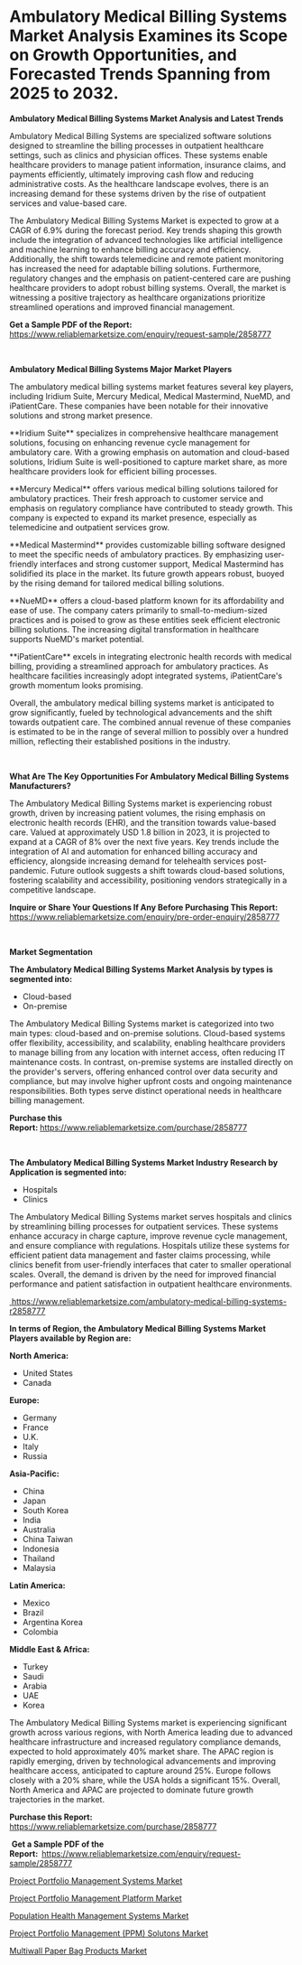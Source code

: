 <p><h1>Ambulatory Medical Billing Systems Market Analysis Examines its Scope on Growth Opportunities, and Forecasted Trends Spanning from 2025 to 2032.</h1></p><p><strong>Ambulatory Medical Billing Systems Market Analysis and Latest Trends</strong></p>
<p><p>Ambulatory Medical Billing Systems are specialized software solutions designed to streamline the billing processes in outpatient healthcare settings, such as clinics and physician offices. These systems enable healthcare providers to manage patient information, insurance claims, and payments efficiently, ultimately improving cash flow and reducing administrative costs. As the healthcare landscape evolves, there is an increasing demand for these systems driven by the rise of outpatient services and value-based care. </p><p>The Ambulatory Medical Billing Systems Market is expected to grow at a CAGR of 6.9% during the forecast period. Key trends shaping this growth include the integration of advanced technologies like artificial intelligence and machine learning to enhance billing accuracy and efficiency. Additionally, the shift towards telemedicine and remote patient monitoring has increased the need for adaptable billing solutions. Furthermore, regulatory changes and the emphasis on patient-centered care are pushing healthcare providers to adopt robust billing systems. Overall, the market is witnessing a positive trajectory as healthcare organizations prioritize streamlined operations and improved financial management.</p></p>
<p><strong>Get a Sample PDF of the Report:&nbsp;</strong> <a href="https://www.reliablemarketsize.com/enquiry/request-sample/2858777?utm_campaign=1133&utm_medium=2&utm_source=Github&utm_content=ia&utm_term=12032025&utm_id=ambulatory-medical-billing-systems">https://www.reliablemarketsize.com/enquiry/request-sample/2858777</a></p>
<p>&nbsp;</p>
<p><strong>Ambulatory Medical Billing Systems Major Market Players</strong></p>
<p><p>The ambulatory medical billing systems market features several key players, including Iridium Suite, Mercury Medical, Medical Mastermind, NueMD, and iPatientCare. These companies have been notable for their innovative solutions and strong market presence.</p><p>**Iridium Suite** specializes in comprehensive healthcare management solutions, focusing on enhancing revenue cycle management for ambulatory care. With a growing emphasis on automation and cloud-based solutions, Iridium Suite is well-positioned to capture market share, as more healthcare providers look for efficient billing processes. </p><p>**Mercury Medical** offers various medical billing solutions tailored for ambulatory practices. Their fresh approach to customer service and emphasis on regulatory compliance have contributed to steady growth. This company is expected to expand its market presence, especially as telemedicine and outpatient services grow.</p><p>**Medical Mastermind** provides customizable billing software designed to meet the specific needs of ambulatory practices. By emphasizing user-friendly interfaces and strong customer support, Medical Mastermind has solidified its place in the market. Its future growth appears robust, buoyed by the rising demand for tailored medical billing solutions.</p><p>**NueMD** offers a cloud-based platform known for its affordability and ease of use. The company caters primarily to small-to-medium-sized practices and is poised to grow as these entities seek efficient electronic billing solutions. The increasing digital transformation in healthcare supports NueMD's market potential.</p><p>**iPatientCare** excels in integrating electronic health records with medical billing, providing a streamlined approach for ambulatory practices. As healthcare facilities increasingly adopt integrated systems, iPatientCare's growth momentum looks promising.</p><p>Overall, the ambulatory medical billing systems market is anticipated to grow significantly, fueled by technological advancements and the shift towards outpatient care. The combined annual revenue of these companies is estimated to be in the range of several million to possibly over a hundred million, reflecting their established positions in the industry.</p></p>
<p>&nbsp;</p>
<p><strong>What Are The Key Opportunities For Ambulatory Medical Billing Systems Manufacturers?</strong></p>
<p><p>The Ambulatory Medical Billing Systems market is experiencing robust growth, driven by increasing patient volumes, the rising emphasis on electronic health records (EHR), and the transition towards value-based care. Valued at approximately USD 1.8 billion in 2023, it is projected to expand at a CAGR of 8% over the next five years. Key trends include the integration of AI and automation for enhanced billing accuracy and efficiency, alongside increasing demand for telehealth services post-pandemic. Future outlook suggests a shift towards cloud-based solutions, fostering scalability and accessibility, positioning vendors strategically in a competitive landscape.</p></p>
<p><strong>Inquire or Share Your Questions If Any Before Purchasing This Report:</strong> <a href="https://www.reliablemarketsize.com/enquiry/pre-order-enquiry/2858777?utm_campaign=1133&utm_medium=2&utm_source=Github&utm_content=ia&utm_term=12032025&utm_id=ambulatory-medical-billing-systems">https://www.reliablemarketsize.com/enquiry/pre-order-enquiry/2858777</a></p>
<p>&nbsp;</p>
<p><strong>Market Segmentation</strong></p>
<p><strong>The Ambulatory Medical Billing Systems Market Analysis by types is segmented into:</strong></p>
<p><ul><li>Cloud-based</li><li>On-premise</li></ul></p>
<p><p>The Ambulatory Medical Billing Systems market is categorized into two main types: cloud-based and on-premise solutions. Cloud-based systems offer flexibility, accessibility, and scalability, enabling healthcare providers to manage billing from any location with internet access, often reducing IT maintenance costs. In contrast, on-premise systems are installed directly on the provider's servers, offering enhanced control over data security and compliance, but may involve higher upfront costs and ongoing maintenance responsibilities. Both types serve distinct operational needs in healthcare billing management.</p></p>
<p><strong>Purchase this Report:&nbsp;</strong><a href="https://www.reliablemarketsize.com/purchase/2858777?utm_campaign=1133&utm_medium=2&utm_source=Github&utm_content=ia&utm_term=12032025&utm_id=ambulatory-medical-billing-systems">https://www.reliablemarketsize.com/purchase/2858777</a></p>
<p>&nbsp;</p>
<p><strong>The Ambulatory Medical Billing Systems Market Industry Research by Application is segmented into:</strong></p>
<p><ul><li>Hospitals</li><li>Clinics</li></ul></p>
<p><p>The Ambulatory Medical Billing Systems market serves hospitals and clinics by streamlining billing processes for outpatient services. These systems enhance accuracy in charge capture, improve revenue cycle management, and ensure compliance with regulations. Hospitals utilize these systems for efficient patient data management and faster claims processing, while clinics benefit from user-friendly interfaces that cater to smaller operational scales. Overall, the demand is driven by the need for improved financial performance and patient satisfaction in outpatient healthcare environments.</p></p>
<p><a href="https://www.reliablemarketsize.com/ambulatory-medical-billing-systems-r2858777?utm_campaign=1133&utm_medium=2&utm_source=Github&utm_content=ia&utm_term=12032025&utm_id=ambulatory-medical-billing-systems">&nbsp;https://www.reliablemarketsize.com/ambulatory-medical-billing-systems-r2858777</a></p>
<p><strong>In terms of Region, the Ambulatory Medical Billing Systems Market Players available by Region are:</strong></p>
<p>
    <p> <strong> North America: </strong>
        <ul>
            <li>United States</li>
            <li>Canada</li>
        </ul>
        </p> 
    <p> <strong> Europe: </strong>
        <ul>
            <li>Germany</li>
            <li>France</li>
            <li>U.K.</li>
            <li>Italy</li>
            <li>Russia</li>
        </ul>
        </p> 
    <p> <strong> Asia-Pacific: </strong>
        <ul>
            <li>China</li>
            <li>Japan</li>
            <li>South Korea</li>
            <li>India</li>
            <li>Australia</li>
            <li>China Taiwan</li>
            <li>Indonesia</li>
            <li>Thailand</li>
            <li>Malaysia</li>
        </ul>
        </p> 
    <p> <strong> Latin America: </strong>
        <ul>
            <li>Mexico</li>
            <li>Brazil</li>
            <li>Argentina Korea</li>
            <li>Colombia</li>
        </ul>
        </p> 
    <p> <strong> Middle East & Africa: </strong>
        <ul>
            <li>Turkey</li>
            <li>Saudi</li>
            <li>Arabia</li>
            <li>UAE</li>
            <li>Korea</li>
        </ul>
    </p>
    </p>
<p><p>The Ambulatory Medical Billing Systems market is experiencing significant growth across various regions, with North America leading due to advanced healthcare infrastructure and increased regulatory compliance demands, expected to hold approximately 40% market share. The APAC region is rapidly emerging, driven by technological advancements and improving healthcare access, anticipated to capture around 25%. Europe follows closely with a 20% share, while the USA holds a significant 15%. Overall, North America and APAC are projected to dominate future growth trajectories in the market.</p></p>
<p><strong>Purchase this Report: </strong><a href="https://www.reliablemarketsize.com/purchase/2858777?utm_campaign=1133&utm_medium=2&utm_source=Github&utm_content=ia&utm_term=12032025&utm_id=ambulatory-medical-billing-systems">https://www.reliablemarketsize.com/purchase/2858777</a></p>
<p>&nbsp;<strong>Get a Sample PDF of the Report:&nbsp;&nbsp;</strong><a href="https://www.reliablemarketsize.com/enquiry/request-sample/2858777?utm_campaign=1133&utm_medium=2&utm_source=Github&utm_content=ia&utm_term=12032025&utm_id=ambulatory-medical-billing-systems">https://www.reliablemarketsize.com/enquiry/request-sample/2858777</a></p>
<p><strong></strong></p>
<p><p><a href="https://github.com/klinzenisaa/Market-Research-Report-List-1/blob/main/project-portfolio-management-systems-market.md?utm_campaign=1133&utm_medium=2&utm_source=Github&utm_content=ia&utm_term=12032025&utm_id=ambulatory-medical-billing-systems">Project Portfolio Management Systems Market</a></p><p><a href="https://github.com/goreabeeran/Market-Research-Report-List-1/blob/main/project-portfolio-management-platform-market.md?utm_campaign=1133&utm_medium=2&utm_source=Github&utm_content=ia&utm_term=12032025&utm_id=ambulatory-medical-billing-systems">Project Portfolio Management Platform Market</a></p><p><a href="https://github.com/romeoacuffap/Market-Research-Report-List-1/blob/main/population-health-management-systems-market.md?utm_campaign=1133&utm_medium=2&utm_source=Github&utm_content=ia&utm_term=12032025&utm_id=ambulatory-medical-billing-systems">Population Health Management Systems Market</a></p><p><a href="https://github.com/prumrupear/Market-Research-Report-List-1/blob/main/project-portfolio-management-ppm-solutons-market.md?utm_campaign=1133&utm_medium=2&utm_source=Github&utm_content=ia&utm_term=12032025&utm_id=ambulatory-medical-billing-systems">Project Portfolio Management (PPM) Solutons Market</a></p><p><a href="https://github.com/kelttnandan9/Market-Research-Report-List-1/blob/main/multiwall-paper-bag-products-market.md?utm_campaign=1133&utm_medium=2&utm_source=Github&utm_content=ia&utm_term=12032025&utm_id=ambulatory-medical-billing-systems">Multiwall Paper Bag Products Market</a></p></p>